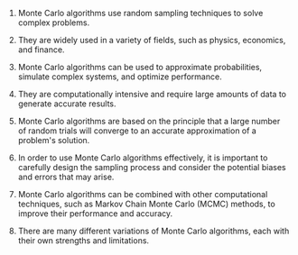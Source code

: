 

1. Monte Carlo algorithms use random sampling techniques to solve complex problems.

2. They are widely used in a variety of fields, such as physics, economics, and finance.

3. Monte Carlo algorithms can be used to approximate probabilities, simulate complex systems, and optimize performance.

4. They are computationally intensive and require large amounts of data to generate accurate results.

5. Monte Carlo algorithms are based on the principle that a large number of random trials will converge to an accurate approximation of a problem's solution.

6. In order to use Monte Carlo algorithms effectively, it is important to carefully design the sampling process and consider the potential biases and errors that may arise.

7. Monte Carlo algorithms can be combined with other computational techniques, such as Markov Chain Monte Carlo (MCMC) methods, to improve their performance and accuracy.

8. There are many different variations of Monte Carlo algorithms, each with their own strengths and limitations.